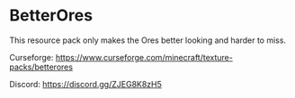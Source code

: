 # BetterOres
This resource pack only makes the Ores better looking and harder to miss.

Curseforge: https://www.curseforge.com/minecraft/texture-packs/betterores

Discord: https://discord.gg/ZJEG8K8zH5
